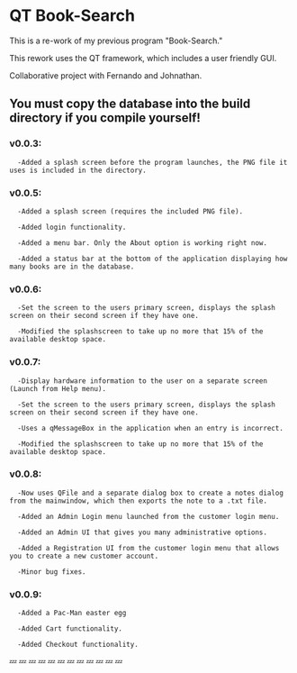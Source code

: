 # QT Book-Search


This is a re-work of my previous program "Book-Search."

This rework uses the QT framework, which includes a user friendly GUI.

Collaborative project with Fernando and Johnathan.


## You must copy the database into the build directory if you compile yourself!


### v0.0.3:
      -Added a splash screen before the program launches, the PNG file it uses is included in the directory.

### v0.0.5:

      -Added a splash screen (requires the included PNG file).
      
      -Added login functionality.
      
      -Added a menu bar. Only the About option is working right now.
      
      -Added a status bar at the bottom of the application displaying how many books are in the database.
      

### v0.0.6:

      -Set the screen to the users primary screen, displays the splash screen on their second screen if they have one.
      
      -Modified the splashscreen to take up no more that 15% of the available desktop space.
      
### v0.0.7:
      -Display hardware information to the user on a separate screen (Launch from Help menu).
      
      -Set the screen to the users primary screen, displays the splash screen on their second screen if they have one.
      
      -Uses a qMessageBox in the application when an entry is incorrect.
      
      -Modified the splashscreen to take up no more that 15% of the available desktop space.
      
### v0.0.8:
      -Now uses QFile and a separate dialog box to create a notes dialog from the mainwindow, which then exports the note to a .txt file.
      
      -Added an Admin Login menu launched from the customer login menu.
      
      -Added an Admin UI that gives you many administrative options.
      
      -Added a Registration UI from the customer login menu that allows you to create a new customer account.
      
      -Minor bug fixes.
      
### v0.0.9:
      -Added a Pac-Man easter egg
      
      -Added Cart functionality.
      
      -Added Checkout functionality.
      
      
      
      

:zzz: :zzz: :zzz: :zzz: :zzz: :zzz: :zzz: :zzz: :zzz: :zzz: :zzz: :zzz:

